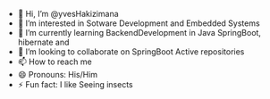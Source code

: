- 👋 Hi, I’m @yvesHakizimana
- 👀 I’m interested in Sotware Development and Embedded Systems
- 🌱 I’m currently learning BackendDevelopment in Java SpringBoot, hibernate and 
- 💞️ I’m looking to collaborate on SpringBoot Active repositories
- 📫 How to reach me 
- 😄 Pronouns: His/Him
- ⚡ Fun fact: I like Seeing insects
<!---
yvesHakizimana/yvesHakizimana is a ✨ special ✨ repository because its `README.md` (this file) appears on your GitHub profile.
You can click the Preview link to take a look at your changes.
--->
